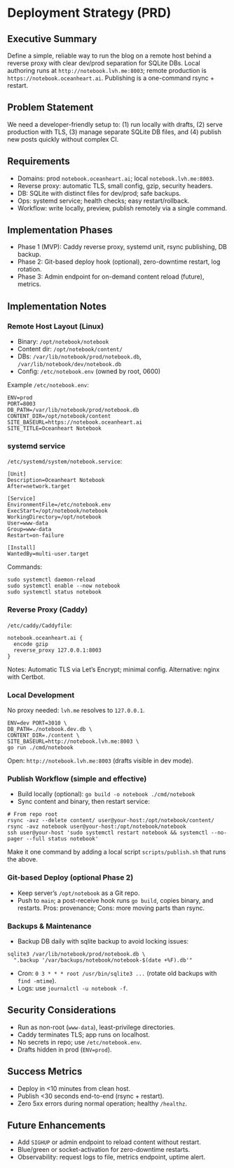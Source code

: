 # Deployment Strategy (PRD)

## Executive Summary
Define a simple, reliable way to run the blog on a remote host behind a reverse proxy with clear dev/prod separation for SQLite DBs. Local authoring runs at `http://notebook.lvh.me:8003`; remote production is `https://notebook.oceanheart.ai`. Publishing is a one-command rsync + restart.

## Problem Statement
We need a developer-friendly setup to: (1) run locally with drafts, (2) serve production with TLS, (3) manage separate SQLite DB files, and (4) publish new posts quickly without complex CI.

## Requirements
- Domains: prod `notebook.oceanheart.ai`; local `notebook.lvh.me:8003`.
- Reverse proxy: automatic TLS, small config, gzip, security headers.
- DB: SQLite with distinct files for dev/prod; safe backups.
- Ops: systemd service; health checks; easy restart/rollback.
- Workflow: write locally, preview, publish remotely via a single command.

## Implementation Phases
- Phase 1 (MVP): Caddy reverse proxy, systemd unit, rsync publishing, DB backup.
- Phase 2: Git-based deploy hook (optional), zero-downtime restart, log rotation.
- Phase 3: Admin endpoint for on-demand content reload (future), metrics.

## Implementation Notes
### Remote Host Layout (Linux)
- Binary: `/opt/notebook/notebook`
- Content dir: `/opt/notebook/content/`
- DBs: `/var/lib/notebook/prod/notebook.db`, `/var/lib/notebook/dev/notebook.db`
- Config: `/etc/notebook.env` (owned by root, 0600)

Example `/etc/notebook.env`:
```
ENV=prod
PORT=8003
DB_PATH=/var/lib/notebook/prod/notebook.db
CONTENT_DIR=/opt/notebook/content
SITE_BASEURL=https://notebook.oceanheart.ai
SITE_TITLE=Oceanheart Notebook
```

### systemd service
`/etc/systemd/system/notebook.service`:
```
[Unit]
Description=Oceanheart Notebook
After=network.target

[Service]
EnvironmentFile=/etc/notebook.env
ExecStart=/opt/notebook/notebook
WorkingDirectory=/opt/notebook
User=www-data
Group=www-data
Restart=on-failure

[Install]
WantedBy=multi-user.target
```
Commands:
```
sudo systemctl daemon-reload
sudo systemctl enable --now notebook
sudo systemctl status notebook
```

### Reverse Proxy (Caddy)
`/etc/caddy/Caddyfile`:
```
notebook.oceanheart.ai {
  encode gzip
  reverse_proxy 127.0.0.1:8003
}
```
Notes: Automatic TLS via Let’s Encrypt; minimal config. Alternative: nginx with Certbot.

### Local Development
No proxy needed: `lvh.me` resolves to `127.0.0.1`.
```
ENV=dev PORT=3010 \
DB_PATH=./notebook.dev.db \
CONTENT_DIR=./content \
SITE_BASEURL=http://notebook.lvh.me:8003 \
go run ./cmd/notebook
```
Open: `http://notebook.lvh.me:8003` (drafts visible in dev mode).

### Publish Workflow (simple and effective)
- Build locally (optional): `go build -o notebook ./cmd/notebook`
- Sync content and binary, then restart service:
```
# From repo root
rsync -avz --delete content/ user@your-host:/opt/notebook/content/
rsync -avz notebook user@your-host:/opt/notebook/notebook
ssh user@your-host 'sudo systemctl restart notebook && systemctl --no-pager --full status notebook'
```
Make it one command by adding a local script `scripts/publish.sh` that runs the above.

### Git-based Deploy (optional Phase 2)
- Keep server’s `/opt/notebook` as a Git repo.
- Push to `main`; a post-receive hook runs `go build`, copies binary, and restarts.
Pros: provenance; Cons: more moving parts than rsync.

### Backups & Maintenance
- Backup DB daily with sqlite backup to avoid locking issues:
```
sqlite3 /var/lib/notebook/prod/notebook.db \
  ".backup '/var/backups/notebook/notebook-$(date +%F).db'"
```
- Cron: `0 3 * * * root /usr/bin/sqlite3 ...` (rotate old backups with `find -mtime`).
- Logs: use `journalctl -u notebook -f`.

## Security Considerations
- Run as non-root (`www-data`), least-privilege directories.
- Caddy terminates TLS; app runs on localhost.
- No secrets in repo; use `/etc/notebook.env`.
- Drafts hidden in prod (`ENV=prod`).

## Success Metrics
- Deploy in <10 minutes from clean host.
- Publish <30 seconds end-to-end (rsync + restart).
- Zero 5xx errors during normal operation; healthy `/healthz`.

## Future Enhancements
- Add `SIGHUP` or admin endpoint to reload content without restart.
- Blue/green or socket-activation for zero-downtime restarts.
- Observability: request logs to file, metrics endpoint, uptime alert.

